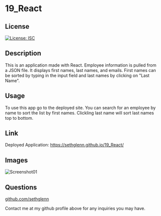 # 19_React

## License
   
  [![License: ISC](https://img.shields.io/badge/License-ISC-blue.svg)](https://opensource.org/licenses/ISC)

  ## Description

This is an application made with React. Employee information is pulled from a JSON file. It displays first names, last names, and emails. First names can be sorted by typing in the input field and last names by clicking on "Last Name".

## Usage

To use this app go to the deployed site. You can search for an employee by name to sort the list by first names. Clickling last name will sort last names top to bottom.


  ## Link

  Deployed Application: https://sethglenn.github.io/19_React/

  ## Images
![Screenshot01](./..screenshot.png)


 ## Questions

 [github.com/sethglenn](https://github.com/sethglenn)

 Contact me at my github profile above for any inquiries you may have.